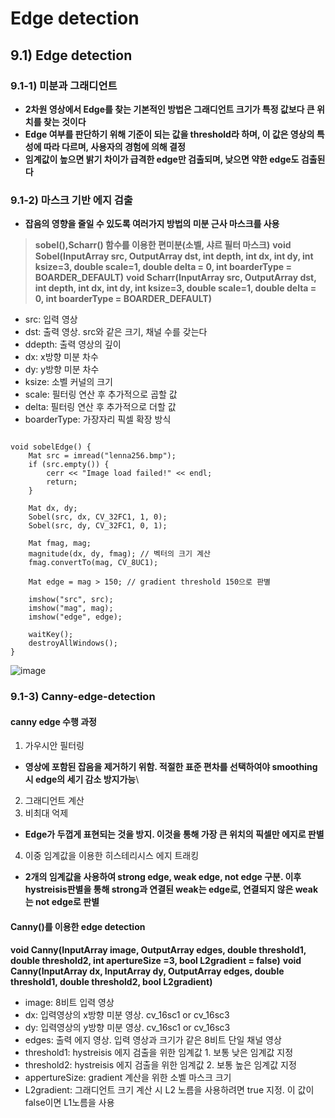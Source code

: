 Edge detection
================
## 9.1) Edge detection
### 9.1-1) 미분과 그래디언트
* **2차원 영상에서 Edge를 찾는 기본적인 방법은 그래디언트 크기가 특정 값보다 큰 위치를 찾는 것이다**
* **Edge 여부를 판단하기 위해 기준이 되는 값을 threshold라 하며, 이 값은 영상의 특성에 따라 다르며, 사용자의 경험에 의해 결정**
* **임계값이 높으면 밝기 차이가 급격한 edge만 검출되며, 낮으면 약한 edge도 검출된다**
### 9.1-2) 마스크 기반 에지 검출
* **잡음의 영향을 줄일 수 있도록 여러가지 방법의 미분 근사 마스크를 사용**
> **sobel(),Scharr() 함수를 이용한 편미분(소벨, 샤르 필터 마스크)**
**void Sobel(InputArray src, OutputArray dst, int depth, int dx, int dy, int ksize=3, double scale=1, double delta = 0, int boarderType = BOARDER_DEFAULT)**
**void Scharr(InputArray src, OutputArray dst, int depth, int dx, int dy, int ksize=3, double scale=1, double delta = 0, int boarderType = BOARDER_DEFAULT)**
* src: 입력 영상
* dst: 출력 영상. src와 같은 크기, 채널 수를 갖는다
* ddepth: 출력 영상의 깊이
* dx: x방향 미분 차수
* dy: y방향 미분 차수
* ksize: 소벨 커널의 크기
* scale: 필터링 연산 후 추가적으로 곱할 값
* delta: 필터링 연산 후 추가적으로 더할 값
* boarderType: 가장자리 픽셀 확장 방식
<pre><code>
void sobelEdge() {
	Mat src = imread("lenna256.bmp");
	if (src.empty()) {
		cerr << "Image load failed!" << endl;
		return;
	}

	Mat dx, dy;
	Sobel(src, dx, CV_32FC1, 1, 0);
	Sobel(src, dy, CV_32FC1, 0, 1);

	Mat fmag, mag;
	magnitude(dx, dy, fmag); // 벡터의 크기 계산
	fmag.convertTo(mag, CV_8UC1); 

	Mat edge = mag > 150; // gradient threshold 150으로 판별

	imshow("src", src);
	imshow("mag", mag);
	imshow("edge", edge);

	waitKey();
	destroyAllWindows();
}
</code></pre>
![image](https://user-images.githubusercontent.com/50229148/108449733-4f45a000-72a7-11eb-9942-0216a2343f4b.png)
### 9.1-3) Canny-edge-detection
#### canny edge 수행 과정
1) 가우시안 필터링 
* **영상에 포함된 잡음을 제거하기 위함. 적절한 표준 편차를 선택하여야 smoothing시 edge의 세기 감소 방지가능**\
2) 그래디언트 계산
3) 비최대 억제
* **Edge가 두껍게 표현되는 것을 방지. 이것을 통해 가장 큰 위치의 픽셀만 에지로 판별**
4) 이중 임계값을 이용한 히스테리시스 에지 트래킹
* **2개의 임계값을 사용하여 strong edge, weak edge, not edge 구분. 이후 hystreisis판별을 통해 strong과 연결된 weak는 edge로, 연결되지 않은 weak는 not edge로 판별**
#### Canny()를 이용한 edge detection
**void Canny(InputArray image, OutputArray edges, double threshold1, double threshold2, int apertureSize =3, bool L2gradient = false)**
**void Canny(InputArray dx, InputArray dy, OutputArray edges, double threshold1, double threshold2, bool L2gradient)**
* image: 8비트 입력 영상
* dx: 입력영상의 x방향 미분 영상. cv_16sc1 or cv_16sc3
* dy: 입력영상의 y방향 미분 영상. cv_16sc1 or cv_16sc3
* edges: 출력 에지 영상. 입력 영상과 크기가 같은 8비트 단일 채널 영상
* threshold1: hystreisis 에지 검출을 위한 임계값 1. 보통 낮은 임계값 지정
* threshold2: hystreisis 에지 검출을 위한 임계값 2. 보통 높은 임계값 지정
* appertureSize: gradient 계산을 위한 소벨 마스크 크기
* L2gradient: 그래디언트 크기 계산 시 L2 노름을 사용하려면 true 지정. 이 값이 false이면 L1노름을 사용

